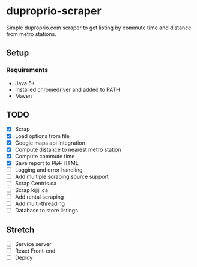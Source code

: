 # duproprio-scraper

Simple duproprio.com scraper to get listing by commute time and distance from metro stations.

## Setup

### Requirements
- Java 5+
- Installed [chromedriver](https://sites.google.com/a/chromium.org/chromedriver/) and added to PATH
- Maven

## TODO

- [x] Scrap
- [x] Load options from file
- [x] Google maps api Integration
- [x] Compute distance to nearest metro station
- [x] Compute commute time 
- [x] Save report to ~~PDF~~ HTML
- [ ] Logging and error handling
- [ ] Add multiple scraping source support
- [ ] Scrap Centris.ca
- [ ] Scrap kijiji.ca
- [ ] Add rental scraping
- [ ] Add multi-threading
- [ ] Database to store listings 

## Stretch
- [ ] Service server
- [ ] React Front-end
- [ ] Deploy
